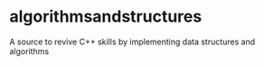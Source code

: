 # algorithmsandstructures
A source to revive C++ skills by implementing data structures and algorithms
